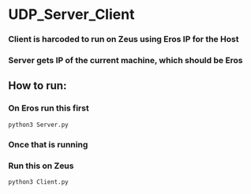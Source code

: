 # UDP_Server_Client

### Client is harcoded to run on Zeus using Eros IP for the Host
### Server gets IP of the current machine, which should be Eros 
## How to run:
### On Eros run this first
```python3 Server.py ```
### Once that is running
### Run this on Zeus
```python3 Client.py ```
